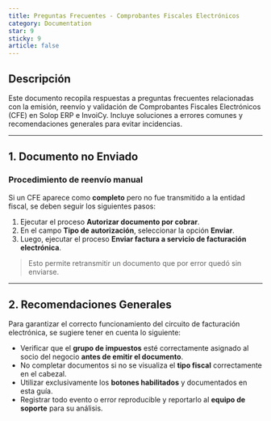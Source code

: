 ```yaml
---
title: Preguntas Frecuentes - Comprobantes Fiscales Electrónicos
category: Documentation
star: 9
sticky: 9
article: false
---
```


## Descripción

Este documento recopila respuestas a preguntas frecuentes relacionadas con la emisión, reenvío y validación de Comprobantes Fiscales Electrónicos (CFE) en Solop ERP e InvoiCy. Incluye soluciones a errores comunes y recomendaciones generales para evitar incidencias.

---

## 1. Documento no Enviado

### Procedimiento de reenvío manual

Si un CFE aparece como **completo** pero no fue transmitido a la entidad fiscal, se deben seguir los siguientes pasos:

1. Ejecutar el proceso **Autorizar documento por cobrar**.
2. En el campo **Tipo de autorización**, seleccionar la opción **Enviar**.
3. Luego, ejecutar el proceso **Enviar factura a servicio de facturación electrónica**.

> Esto permite retransmitir un documento que por error quedó sin enviarse.

---

## 2. Recomendaciones Generales

Para garantizar el correcto funcionamiento del circuito de facturación electrónica, se sugiere tener en cuenta lo siguiente:

- Verificar que el **grupo de impuestos** esté correctamente asignado al socio del negocio **antes de emitir el documento**.
- No completar documentos si no se visualiza el **tipo fiscal** correctamente en el cabezal.
- Utilizar exclusivamente los **botones habilitados** y documentados en esta guía.
- Registrar todo evento o error reproducible y reportarlo al **equipo de soporte** para su análisis.